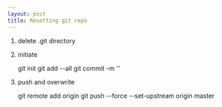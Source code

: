 ```yaml
---
layout: post
title: Resetting git repo
---
```


1. delete .git directory
2. initiate

    git init
    git add --all
    git commit -m '<message>'

3. push and overwrite

    git remote add origin <url>
    git push --force --set-upstream origin master
